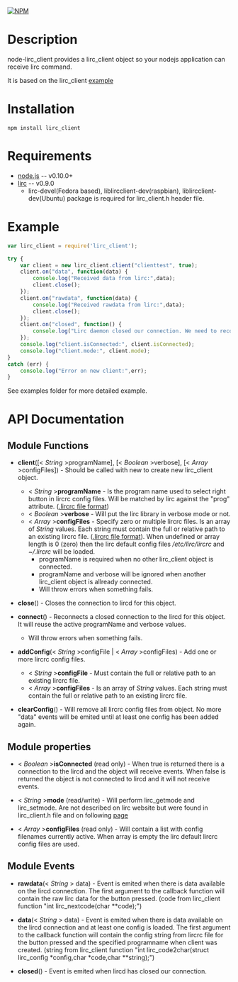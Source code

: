 [![NPM](https://nodei.co/npm/lirc_client.png)](https://nodei.co/npm/lirc_client/)

Description
===========

node-lirc_client provides a lirc_client object so your nodejs application
can receive lirc command.

It is based on the lirc_client [example](http://www.lirc.org/html/technical.html#library) 

Installation
============
```text
npm install lirc_client
````

Requirements
============

* [node.js](http://nodejs.org) -- v0.10.0+
* [lirc](http://www.lirc.org/) -- v0.9.0
  * lirc-devel(Fedora based), liblircclient-dev(raspbian), liblircclient-dev(Ubuntu)  package is required for lirc_client.h header file.

Example
=======

```javascript
var lirc_client = require('lirc_client');

try {
	var client = new lirc_client.client("clienttest", true);
	client.on("data", function(data) {
		console.log("Received data from lirc:",data);
		client.close();
	});
	client.on("rawdata", function(data) {
		console.log("Received rawdata from lirc:",data);
		client.close();
	});
	client.on("closed", function() {
		console.log("Lirc daemon closed our connection. We need to reconnect.");
	});
	console.log("client.isConnected:", client.isConnected);
	console.log("client.mode:", client.mode);
}
catch (err) {
	console.log("Error on new client:",err);
}
```
See examples folder for more detailed example.

API Documentation
=================

Module Functions
---------------- 

* **client**([< _String_ >programName], [< _Boolean_ >verbose], [< _Array_ >configFiles]) - Should be called with new to create new lirc_client object.
  * < _String_ >**programName** - Is the program name used to select right button in lircrc config files. Will be matched by lirc against the "prog" attribute. ([.lircrc file format](http://www.lirc.org/html/configure.html#lircrc_format))
  * < _Boolean_ >**verbose** - Will put the lirc library in verbose mode or not.
  * < _Array_ >**configFiles** - Specify zero or multiple lircrc files. Is an array of _String_ values. Each string must contain the full or relative path to an existing lircrc file. ([.lircrc file format](http://www.lirc.org/html/configure.html#lircrc_format)). When undefined or array length is 0 (zero) then the lirc default config files _/etc/lirc/lircrc_ and _~/.lircrc_ will be loaded.
    * programName is required when no other lirc_client object is connected.
    * programName and verbose will be ignored when another lirc_client object is allready connected.
    * Will throw errors when something fails.

* **close**() - Closes the connection to lircd for this object.

* **connect**() - Reconnects a closed connection to the lircd for this object. It will reuse the active programName and verbose values.
  * Will throw errors when something fails.

* **addConfig**(< _String_ >configFile | < _Array_ >configFiles) - Add one or more lircrc config files.
  * < _String_ >**configFile** - Must contain the full or relative path to an existing lircrc file.
  * < _Array_ >**configFiles** - Is an array of _String_ values. Each string must contain the full or relative path to an existing lircrc file.

* **clearConfig**() - Will remove all lircrc config files from object. No more "data" events will be emited until at least one config has been added again.

Module properties
---------------- 

* < _Boolean_ >**isConnected** (read only) - When true is returned there is a connection to the lircd and the object will receive events. When false is returned the object is not connected to lircd and it will not receive events.

* < _String_ >**mode** (read/write) - Will perform lirc_getmode and lirc_setmode. Are not described on lirc website but were found in lirc_client.h file and on following [page](http://lirc.10951.n7.nabble.com/Patch-control-lirc-mode-from-external-program-td1611.html)

* < _Array_ >**configFiles** (read only) - Will contain a list with config filenames currently active. When array is empty the lirc default lircrc config files are used.

Module Events
-------------

* **rawdata**(< _String_ > data) - Event is emited when there is data available on the lircd connection. The first argument to the callback function will contain the raw lirc data for the button pressed. (code from lirc_client function "int lirc_nextcode(char **code);")

* **data**(< _String_ > data) - Event is emited when there is data available on the lircd connection and at least one config is loaded. The first argument to the callback function will contain the config string from lircrc file for the button pressed and the specified programname when client was created. (string from lirc_client function "int lirc_code2char(struct lirc_config *config,char *code,char **string);")

* **closed**() - Event is emited when lircd has closed our connection. 



